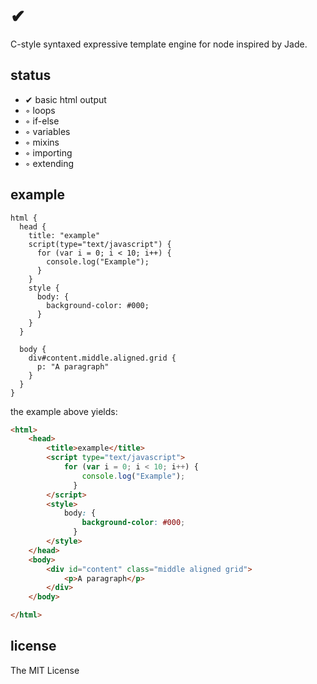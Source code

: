 # ✔


C-style syntaxed expressive template engine for node inspired by Jade.

## status
- ✔ basic html output
- ◦ loops
- ◦ if-else
- ◦ variables
- ◦ mixins
- ◦ importing
- ◦ extending

## example
```
html {
  head {
    title: "example"
    script(type="text/javascript") {
      for (var i = 0; i < 10; i++) {
        console.log("Example");
      }
    }
    style {
      body: {
        background-color: #000;
      }
    }
  }

  body {
    div#content.middle.aligned.grid {
      p: "A paragraph"
    }
  }
}
```

the example above yields:
```html
<html>
    <head>
        <title>example</title>
        <script type="text/javascript">
            for (var i = 0; i < 10; i++) {
                console.log("Example");
              }
        </script>
        <style>
            body: {
                background-color: #000;
              }
        </style>
    </head>
    <body>
        <div id="content" class="middle aligned grid">
            <p>A paragraph</p>
        </div>
    </body>

</html>

```

## license
The MIT License
